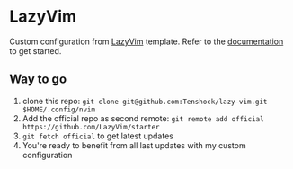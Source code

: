 # LazyVim

Custom configuration from [LazyVim](https://github.com/LazyVim/LazyVim) template.
Refer to the [documentation](https://lazyvim.github.io/installation) to get started.

## Way to go

1. clone this repo: `git clone git@github.com:Tenshock/lazy-vim.git $HOME/.config/nvim`
2. Add the official repo as second remote: `git remote add official https://github.com/LazyVim/starter`
3. `git fetch official` to get latest updates
4. You're ready to benefit from all last updates with my custom configuration
